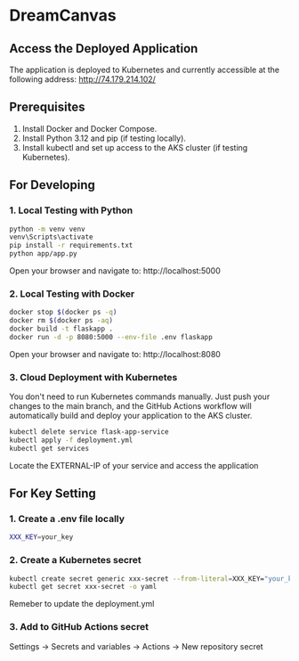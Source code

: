 # DreamCanvas

## Access the Deployed Application
The application is deployed to Kubernetes and currently accessible at the following address: http://74.179.214.102/

## Prerequisites
1. Install Docker and Docker Compose.
2. Install Python 3.12 and pip (if testing locally).
3. Install kubectl and set up access to the AKS cluster (if testing Kubernetes).

## For Developing
### 1. Local Testing with Python
```bash
python -m venv venv
venv\Scripts\activate
pip install -r requirements.txt
python app/app.py
```
Open your browser and navigate to: http://localhost:5000

### 2. Local Testing with Docker
```bash
docker stop $(docker ps -q)
docker rm $(docker ps -aq)
docker build -t flaskapp .
docker run -d -p 8080:5000 --env-file .env flaskapp
```
Open your browser and navigate to: http://localhost:8080

### 3. Cloud Deployment with Kubernetes
You don't need to run Kubernetes commands manually. Just push your changes to the main branch, and the GitHub Actions workflow will automatically build and deploy your application to the AKS cluster.
```bash
kubectl delete service flask-app-service
kubectl apply -f deployment.yml
kubectl get services
```
Locate the EXTERNAL-IP of your service and access the application

## For Key Setting
### 1. Create a .env file locally
```bash
XXX_KEY=your_key
```

### 2. Create a Kubernetes secret
```bash
kubectl create secret generic xxx-secret --from-literal=XXX_KEY="your_key"
kubectl get secret xxx-secret -o yaml
```
Remeber to update the deployment.yml

### 3. Add to GitHub Actions secret
Settings -> Secrets and variables -> Actions -> New repository secret
